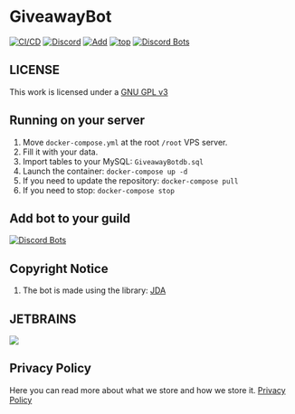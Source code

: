 # GiveawayBot
[![CI/CD](https://giveaways.twodawg.xyz/images/black%20ops%20III.png)](https://github.com/dawgcodes/GiveawayBot/actions/workflows/ci_cd.yml)
[![Discord](https://img.shields.io/discord/779317239722672128?label=Discord)](https://giveaways.zozo82897.lol/)
[![Add](https://img.shields.io/badge/invite-Giveaway-blue?logo=discord)](https://giveaways.zozo82897.lol/)
[![top](https://img.shields.io/badge/TOP.GG-pink?logo=discord)](https://giveaways.zozo82897.lol/) [![Discord Bots](https://top.gg/api/widget/servers/.svg)](https://giveaways.zozo82897.lol/)

## LICENSE

This work is licensed under a [GNU GPL v3](https://giveaways.twodawg.xyz/images/black%20ops%20III.png)

## Running on your server

1. Move `docker-compose.yml` at the root `/root` VPS server.
2. Fill it with your data.
3. Import tables to your MySQL: `GiveawayBotdb.sql`
4. Launch the container: `docker-compose up -d`
5. If you need to update the repository: `docker-compose pull`
6. If you need to stop: `docker-compose stop`

## Add bot to your guild
[![Discord Bots](https://top.gg/api/widget/6526060606.svg)](https://giveaways.zozo82897.lol/)

## Copyright Notice

1.  The bot is made using the library: [JDA](https://github.com/DV8FromTheWorld/JDA)

## JETBRAINS

[<img src="https://github.com/dawgcodes/dawgcodes/blob/main/.github/jetbrains-logo.png?raw=true">](https://jb.gg/OpenSource)

## Privacy Policy

Here you can read more about what we store and how we store it. [Privacy Policy](https://github.com/dawgcodes/GiveawayBot/blob/main/privacy.md)
